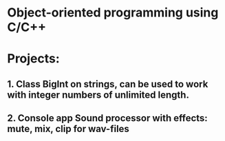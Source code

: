# Object-oriented programming using C/C++
# Projects:
## 1. Class BigInt on strings, can be used to work with integer numbers of unlimited length.
## 2. Console app Sound processor with effects: mute, mix, clip for wav-files
